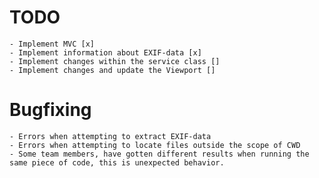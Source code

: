# TODO
    - Implement MVC [x]
    - Implement information about EXIF-data [x]
    - Implement changes within the service class []
    - Implement changes and update the Viewport []

# Bugfixing
    - Errors when attempting to extract EXIF-data
    - Errors when attempting to locate files outside the scope of CWD
    - Some team members, have gotten different results when running the same piece of code, this is unexpected behavior.

